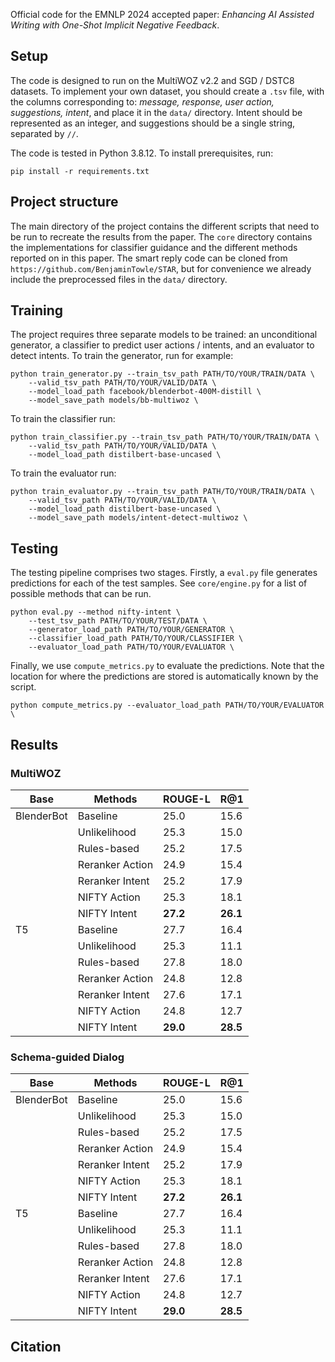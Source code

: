 Official code for the EMNLP 2024 accepted paper: *Enhancing AI Assisted Writing with One-Shot Implicit Negative Feedback*.


## Setup
The code is designed to run on the MultiWOZ v2.2 and SGD / DSTC8 datasets. To implement your own dataset, you should create a `.tsv` file, with the columns corresponding to: *message, response, user action, suggestions, intent*, and place it in the `data/` directory.  Intent should be represented as an integer, and suggestions should be a single string, separated by `//`.

The code is tested in Python 3.8.12.  To install prerequisites, run:
```
pip install -r requirements.txt
```

## Project structure
The main directory of the project contains the different scripts that need to be run to recreate the results from the paper. The `core` directory contains the implementations for classifier guidance and the different methods reported on in this paper. The smart reply code can be cloned from `https://github.com/BenjaminTowle/STAR`, but for convenience we already include the preprocessed files in the `data/` directory.


## Training
The project requires three separate models to be trained: an unconditional generator, a classifier to predict user actions / intents, and an evaluator to detect intents. To train the generator, run for example:

```
python train_generator.py --train_tsv_path PATH/TO/YOUR/TRAIN/DATA \
    --valid_tsv_path PATH/TO/YOUR/VALID/DATA \
    --model_load_path facebook/blenderbot-400M-distill \
    --model_save_path models/bb-multiwoz \
```

To train the classifier run:
```
python train_classifier.py --train_tsv_path PATH/TO/YOUR/TRAIN/DATA \
    --valid_tsv_path PATH/TO/YOUR/VALID/DATA \
    --model_load_path distilbert-base-uncased \
```

To train the evaluator run:
```
python train_evaluator.py --train_tsv_path PATH/TO/YOUR/TRAIN/DATA \
    --valid_tsv_path PATH/TO/YOUR/VALID/DATA \
    --model_load_path distilbert-base-uncased \
    --model_save_path models/intent-detect-multiwoz \
```

## Testing
The testing pipeline comprises two stages. Firstly, a `eval.py` file generates predictions for each of the test samples. See `core/engine.py` for a list of possible methods that can be run.
```
python eval.py --method nifty-intent \
    --test_tsv_path PATH/TO/YOUR/TEST/DATA \
    --generator_load_path PATH/TO/YOUR/GENERATOR \
    --classifier_load_path PATH/TO/YOUR/CLASSIFIER \
    --evaluator_load_path PATH/TO/YOUR/EVALUATOR \
```
Finally, we use `compute_metrics.py` to evaluate the predictions. Note that the location for where the predictions are stored is automatically known by the script.
```
python compute_metrics.py --evaluator_load_path PATH/TO/YOUR/EVALUATOR \
```

## Results
### MultiWOZ

| Base       | Methods         | ROUGE-L  | R@1      |
|------------|-----------------|----------|----------|
| BlenderBot | Baseline        | 25.0     | 15.6     |
|            | Unlikelihood    | 25.3     | 15.0     |
|            | Rules-based     | 25.2     | 17.5     |
|            | Reranker Action | 24.9     | 15.4     |
|            | Reranker Intent | 25.2     | 17.9     |
|            | NIFTY Action    | 25.3     | 18.1     |
|            | NIFTY Intent    | **27.2** | **26.1** |
| T5         | Baseline        | 27.7     | 16.4     |
|            | Unlikelihood    | 25.3     | 11.1     |
|            | Rules-based     | 27.8     | 18.0     |
|            | Reranker Action | 24.8     | 12.8     |
|            | Reranker Intent | 27.6     | 17.1     |
|            | NIFTY Action    | 24.8     | 12.7     |
|            | NIFTY Intent    | **29.0** | **28.5** |


### Schema-guided Dialog

| Base       | Methods         | ROUGE-L  | R@1      |
|------------|-----------------|----------|----------|
| BlenderBot | Baseline        | 25.0     | 15.6     |
|            | Unlikelihood    | 25.3     | 15.0     |
|            | Rules-based     | 25.2     | 17.5     |
|            | Reranker Action | 24.9     | 15.4     |
|            | Reranker Intent | 25.2     | 17.9     |
|            | NIFTY Action    | 25.3     | 18.1     |
|            | NIFTY Intent    | **27.2** | **26.1** |
| T5         | Baseline        | 27.7     | 16.4     |
|            | Unlikelihood    | 25.3     | 11.1     |
|            | Rules-based     | 27.8     | 18.0     |
|            | Reranker Action | 24.8     | 12.8     |
|            | Reranker Intent | 27.6     | 17.1     |
|            | NIFTY Action    | 24.8     | 12.7     |
|            | NIFTY Intent    | **29.0** | **28.5** |


## Citation